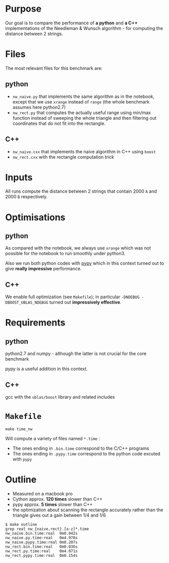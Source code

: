 # Purpose

Our goal is to compare the performance of **a python** and **a C++** implementations of the Needleman & Wunsch algorithm - for computing the distance between 2 strings.

# Files

The most relevant files for this benchmark are:

## python
  * `nw_naive.py` that implements the same algorithm as in the notebook, except that we use `xrange` instead of `range` (the whole benchmark assumes here python2.7)
  * `nw_rect.py` that computes the actually useful range using min/max function instead of sweeping the whole triangle and then filtering out coordinates that do not fit into the rectangle.

## C++
  * `nw_naive.cxx` that implements the naive algorithm in C++ using `boost`
  * `nw_rect.cxx` with the rectangle computation trick


# Inputs

All runs compute the distance between 2 strings that contain 2000 `A` and 2000 `B` respectively.

# Optimisations

## python
As compared with the notebook, we always use `xrange` which was not possible for the notebook to run smoothly under python3.

Also we run both python codes with [pypy](http://pypy.org/) which in this context turned out to give **really impressive** performance.

## C++
We enable full optimization (see `Makefile`); in particular `-DNDEBUG -DBOOST_UBLAS_NDEBUG` turned out **impressively effective**.

# Requirements

## python
python2.7 and numpy - although the latter is not crucial for the core benchmark

pypy is a useful addition in this context.

## C++
gcc with the `ublas/boost` library and related includes

# `Makefile`

```
make time_nw
```

Will compute a variety of files named `*.time` :

 * The ones ending in `.bin.time` correspond to the C/C++ programs
 * The ones ending in `.pypy.time` correspond to the python code excuted with `pypy`

# Outline

* Measured on a macbook pro
* Cython approx. **120 times** slower than C++
* pypy approx. **5 times** slower than C++
* the optimization about scanning the rectangle accurately rather than the triangle gives out a gain between $1/4$ and $1/6$


```
$ make outline
grep real nw_{naive,rect}.[a-z]*.time
nw_naive.bin.time:real	0m0.042s
nw_naive.py.time:real	0m4.978s
nw_naive.pypy.time:real	0m0.207s
nw_rect.bin.time:real	0m0.036s
nw_rect.py.time:real	0m4.071s
nw_rect.pypy.time:real	0m0.154s
```
